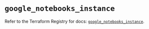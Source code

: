 # `google_notebooks_instance`

Refer to the Terraform Registry for docs: [`google_notebooks_instance`](https://registry.terraform.io/providers/hashicorp/google-beta/6.29.0/docs/resources/google_notebooks_instance).

